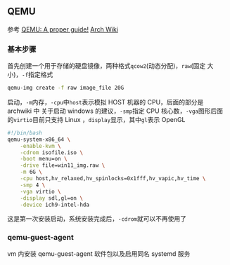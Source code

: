 ## QEMU

参考
[QEMU: A proper guide!](https://www.youtube.com/watch?v=AAfFewePE7c&t=601s)
[Arch Wiki](https://wiki.archlinux.org/title/QEMU_(%E7%AE%80%E4%BD%93%E4%B8%AD%E6%96%87))

### 基本步骤

首先创建一个用于存储的硬盘镜像，两种格式`qcow2`(动态分配)，`raw`(固定
大小)，`-f`指定格式
```bash
qemu-img create -f raw image_file 20G
```

启动，`-m`内存，`-cpu`中`host`表示模拟 HOST 机器的 CPU，后面的部分是 archwiki 中
关于启动 windows 的建议，`-smp`指定 CPU 核心数，`-vga`图形后面的`virtio`目前只支持 Linux
，`display`显示，其中`gl`表示 OpenGL

```bash
#!/bin/bash
qemu-system-x86_64 \
    -enable-kvm \
    -cdrom isofile.iso \
    -boot menu=on \
    -drive file=win11_img.raw \
    -m 6G \
    -cpu host,hv_relaxed,hv_spinlocks=0x1fff,hv_vapic,hv_time \
    -smp 4 \
    -vga virtio \
    -display sdl,gl=on \
    -device ich9-intel-hda
```

这是第一次安装启动，系统安装完成后，`-cdrom`就可以不再使用了

### qemu-guest-agent

vm 内安装 qemu-guest-agent 软件包以及启用同名 systemd 服务
